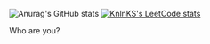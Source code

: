 ![Anurag's GitHub stats](https://github-readme-stats.vercel.app/api?username=Yedam101&show_icons=true&theme=tokyonight)  <a href="https://github.com/KnlnKS/leetcode-stats">
 [![KnlnKS's LeetCode stats](https://leetcode-stats-six.vercel.app/api?username=waterclean101&theme=dark)](https://github.com/Yedam101/leetcode-stats)


Who are you?

